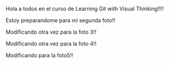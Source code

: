 Hola a todos en el curso de Learning Git with Visual Thinking!!!!

Estoy preparandome para mi segunda foto!!

Modificando otra vez para la foto 3!!

Modificando otra vez para la foto 4!!

Modificando para la foto5!!